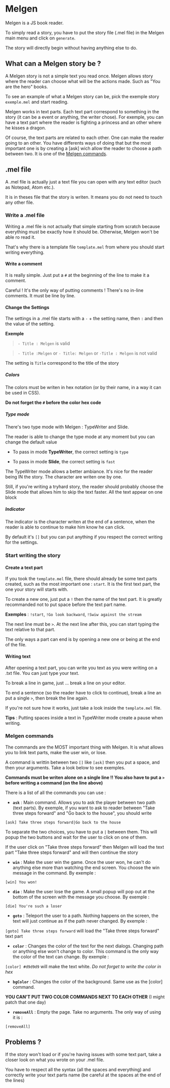# Melgen

Melgen is a JS book reader.

To simply read a story, you have to put the story file (.mel file) in the Melgen main menu and click on `generate`.

The story will directly begin without having anything else to do.

## What can a Melgen story be ?

A Melgen story is not a simple text you read once. Melgen allows story where the reader can choose what will be the actions made. Such as "You are the hero" books.

To see an example of what a Melgen story can be, pick the exemple story `exemple.mel` and start reading.

Melgen works in text parts. Each text part correspond to something in the story (it can be a event or anything, the writer chose). For exemple, you can have a text part where the reader is fighting a princess and an other where he kisses a dragon.

Of course, the text parts are related to each other. One can make the reader going to an other. You have differents ways of doing that but the most important one is by creating a [ask] wich allow the reader to choose a path between two. It is one of the [Melgen commands](#melgen-commands).

## .mel file

A .mel file is actually just a text file you can open with any text editor (such as Notepad, Atom etc.).

It is in theses file that the story is writen. It means you do not need to touch any other file.

### Write a .mel file

Writing a .mel file is not actually that simple starting from scratch because everything must be exactly how it should be. Otherwise, Melgen won't be able ro read it.

That's why there is a template file `template.mel` from where you should start writing everything.

#### Write a comment

It is really simple. Just put a `#` at the beginning of the line to make it a comment.

Careful ! It's the only way of putting comments ! There's no in-line comments. It must be line by line.

#### Change the Settings

The settings in a .mel file starts with a `-` + the setting name, then ` : ` and then the value of the setting.

**Exemple**

> `- Title : Melgen` is valid

> `- Title :Melgen` or `- Title: Melgen` or `-Title : Melgen` is not valid

The setting is `Title` correspond to the title of the story

##### Colors

The colors must be writen in hex notation (or by their name, in a way it can be used in CSS).

**Do not forget the `#` before the color hex code**

##### Type mode

There's two type mode with Melgen : TypeWriter and Slide.

The reader is able to change the type mode at any moment but you can change the default value

* To pass in mode **TypeWriter**, the correct setting is `type`

* To pass in mode **Slide**, the correct setting is `fast`

The TypeWriter mode allows a better ambiance. It's nice for the reader being IN the story. The character are writen one by one.

Still, if you're writing a tryhard story, the reader should probably choose the Slide mode that allows him to skip the text faster. All the text appear on one block

##### Indicator

The indicator is the character writen at the end of a sentence, when the reader is able to continue to make him know he can click.

By default it's `[]` but you can put anything if you respect the correct writing for the settings.

### Start writing the story

#### Create a text part

If you took the `template.mel` file, there should already be some text parts created, such as the most important one : `start`. It is the first text part, the one your story will starts with.

To create a new one, just put a `!` then the name of the text part. It is greatly recommanded not to put space before the text part name.

**Exemples** : `!start`, `!Go look backward`, `!Swiw against the stream`

The next line must be `>`. At the next line after this, you can start typing the text relative to that part.

The only ways a part can end is by opening a new one or being at the end of the file.

#### Writing text

After opening a text part, you can write you text as you were writing on a .txt file. You can just type your text.

To break a line in game, just ... break a line on your editor.

To end a sentence (so the reader have to click to continue), break a line an put a single `>`, then break the line again.

If you're not sure how it works, just take a look inside the `template.mel` file.

**Tips** : Putting spaces inside a text in TypeWriter mode create a pause when writing.

### Melgen commands

The commands are the MOST important thing with Melgen. It is what allows you to link text parts, make the user win, or lose.

A command is writtin between two `[]` like `[ask]` then you put a space, and then your arguments. Take a look below to see exemples.

**Commands must be writen alone on a single line !! You also have to put a `>` before writing a command (on the line above)**

There is a list of all the commands you can use :

* **`ask`** : Main command. Allows you to ask the player between two path (text parts). By exemple, if you want to ask to reader between "Take three steps forward" and "Go back to the house", you should write

`[ask] Take three steps forward|Go back to the house`

To separate the two choices, you have to put a `|` between them. This will popup the two buttons and wait for the user to click on one of them.

If the user click on "Take three steps forward" then Melgen will load the text part "Take three steps forward" and will then continue the story

* **`win`** : Make the user win the game. Once the user won, he can't do anything else more than watching the end screen. You choose the win message in the command. By exemple :

`[win] You won!`

* **`die`** : Make the user lose the game. A small popup will pop out at the bottom of the screen with the message you choose. By exemple :

`[die] You're such a loser`

* **`goto`** : Teleport the user to a path. Nothing happens on the screen, the text will just continue as if the path never changed. By exemple :

`[goto] Take three steps forward` will load the "Take three steps forward" text part

* **`color`** : Changes the color of the text for the next dialogs. Changing path or anything else won't change to color. This command is the only way the color of the text can change. By exemple :

`[color] #d9d9d9` will make the text white. *Do not forget to write the color in hex*

* **`bgColor`** : Changes the color of the background. Same use as the [color] command.

**YOU CAN'T PUT TWO COLOR COMMANDS NEXT TO EACH OTHER** (I might patch that one day)

* **`removeAll`** : Empty the page. Take no arguments. The only way of using it is :

`[removeAll]`

## Problems ?

If the story won't load or if you're having issues with some text part, take a closer look on what you wrote on your .mel file.

You have to respect all the syntax (all the spaces and everything) and correctly write your text parts name (be careful at the spaces at the end of the lines)
